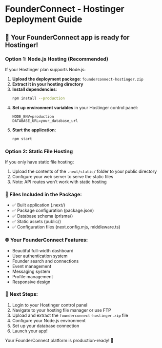 # FounderConnect - Hostinger Deployment Guide

## 🚀 Your FounderConnect app is ready for Hostinger!

### Option 1: Node.js Hosting (Recommended)

If your Hostinger plan supports Node.js:

1. **Upload the deployment package**: `founderconnect-hostinger.zip`
2. **Extract it in your hosting directory**
3. **Install dependencies**:
   ```bash
   npm install --production
   ```
4. **Set up environment variables** in your Hostinger control panel:
   ```
   NODE_ENV=production
   DATABASE_URL=your_database_url
   ```
5. **Start the application**:
   ```bash
   npm start
   ```

### Option 2: Static File Hosting

If you only have static file hosting:

1. Upload the contents of the `.next/static/` folder to your public directory
2. Configure your web server to serve the static files
3. Note: API routes won't work with static hosting

### 📁 Files Included in the Package:
- ✅ Built application (.next/)
- ✅ Package configuration (package.json)
- ✅ Database schema (prisma/)
- ✅ Static assets (public/)
- ✅ Configuration files (next.config.mjs, middleware.ts)

### 🌐 Your FounderConnect Features:
- Beautiful full-width dashboard
- User authentication system
- Founder search and connections
- Event management
- Messaging system
- Profile management
- Responsive design

### 🎯 Next Steps:
1. Login to your Hostinger control panel
2. Navigate to your hosting file manager or use FTP
3. Upload and extract the `founderconnect-hostinger.zip` file
4. Configure your Node.js environment
5. Set up your database connection
6. Launch your app!

Your FounderConnect platform is production-ready! 🎉

